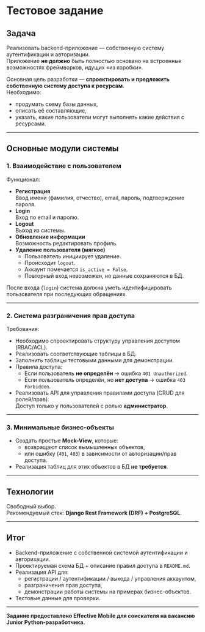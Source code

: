 # Тестовое задание

## Задача

Реализовать backend-приложение — собственную систему аутентификации и авторизации.  
Приложение **не должно** быть полностью основано на встроенных возможностях фреймворков, идущих «из коробки».  

Основная цель разработки — **спроектировать и предложить собственную систему доступа к ресурсам**.  
Необходимо:
- продумать схему базы данных,
- описать её составляющие,
- указать, какие пользователи могут выполнять какие действия с ресурсами.

---

## Основные модули системы

### 1. Взаимодействие с пользователем
Функционал:
- **Регистрация**  
  Ввод имени (фамилия, отчество), email, пароль, подтверждение пароля.
- **Login**  
  Вход по email и паролю.
- **Logout**  
  Выход из системы.
- **Обновление информации**  
  Возможность редактировать профиль.
- **Удаление пользователя (мягкое)**  
  - Пользователь инициирует удаление.  
  - Происходит `logout`.  
  - Аккаунт помечается `is_active = False`.  
  - Повторный вход невозможен, но данные сохраняются в БД.  

После входа (`login`) система должна уметь идентифицировать пользователя при последующих обращениях.

---

### 2. Система разграничения прав доступа
Требования:
- Необходимо спроектировать структуру управления доступом (RBAC/ACL).
- Реализовать соответствующие таблицы в БД.
- Заполнить таблицы тестовыми данными для демонстрации.
- Правила доступа:
  - Если пользователь **не определён** → ошибка `401 Unauthorized`.
  - Если пользователь определён, но **нет доступа** → ошибка `403 Forbidden`.
- Реализовать API для управления правилами доступа (CRUD для ролей/прав).  
  Доступ только у пользователей с ролью **администратор**.

---

### 3. Минимальные бизнес-объекты
- Создать простые **Mock-View**, которые:
  - возвращают список вымышленных объектов,
  - или ошибку (`401`, `403`) в зависимости от авторизации/прав доступа.
- Реализация таблиц для этих объектов в БД **не требуется**.

---

## Технологии
Свободный выбор.  
Рекомендуемый стек: **Django Rest Framework (DRF) + PostgreSQL**.

---

## Итог
- Backend-приложение с собственной системой аутентификации и авторизации.
- Проектируемая схема БД + описание правил доступа в `README.md`.
- Реализация API для:
  - регистрации / аутентификации / выхода / управления аккаунтом,
  - разграничения прав доступа,
  - демонстрации работы системы на примерах бизнес-объектов.
- Тестовые данные для проверки.

---

**Задание предоставлено Effective Mobile для соискателя на вакансию Junior Python-разработчика.**
